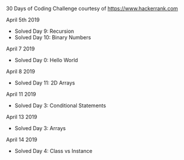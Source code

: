 30 Days of Coding Challenge courtesy of https://www.hackerrank.com

April 5th 2019
- Solved Day 9: Recursion
- Solved Day 10: Binary Numbers

April 7 2019
- Solved Day 0: Hello World

April 8 2019
- Solved Day 11: 2D Arrays

April 11 2019
- Solved Day 3: Conditional Statements

April 13 2019
- Solved Day 3: Arrays

April 14 2019
- Solved Day 4: Class vs Instance